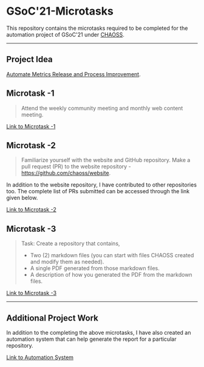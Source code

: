 # GSoC'21-Microtasks

This repository contains the microtasks required to be completed for the automation project of GSoC'21 under [CHAOSS](https://github.com/chaoss).
____

 ## Project Idea
 [Automate Metrics Release and Process Improvement](https://github.com/chaoss/website/issues/537).

## Microtask -1

> Attend the weekly community meeting and monthly web content meeting.


[Link to Microtask -1](Microtask-1)

## Microtask -2

> Familiarize yourself with the website and GitHub repository. Make a pull request (PR) to the website repository - https://github.com/chaoss/website.

In addition to the website repository, I have contributed to other repositories too. The complete list of PRs submitted can be accessed through the link given below.

[Link to Microtask -2](Microtask-2)

## Microtask -3

> Task: Create a repository that contains,
> * Two (2) markdown files (you can start with files CHAOSS created and modify them as needed).
> * A single PDF generated from those markdown files.
> * A description of how you generated the PDF from the markdown files. 


[Link to Microtask -3](Microtask-3)

___

## Additional Project Work
 
In addition to the completing the above microtasks, I have also created an automation system that can help generate the report for a particular repository.

[Link to Automation System](Automate-WG-Report)